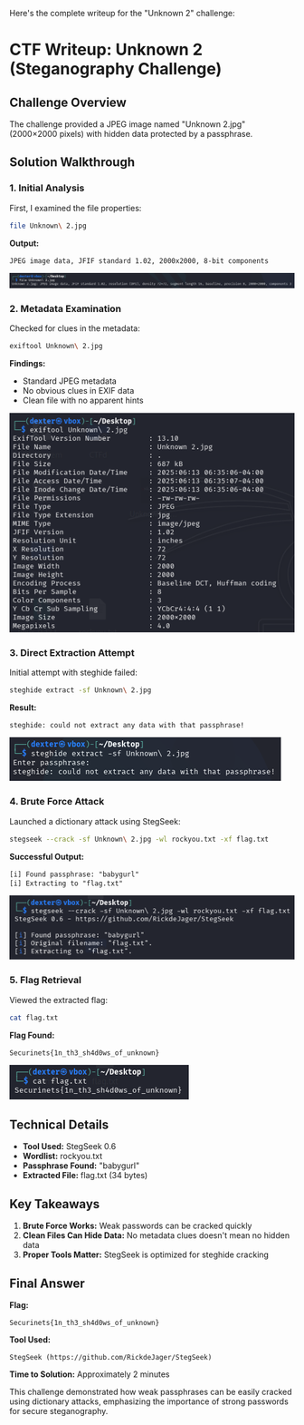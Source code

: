 Here's the complete writeup for the "Unknown 2" challenge:

# **CTF Writeup: Unknown 2 (Steganography Challenge)**

## **Challenge Overview**

The challenge provided a JPEG image named "Unknown 2.jpg" (2000×2000 pixels) with hidden data protected by a passphrase.

## **Solution Walkthrough**

### **1. Initial Analysis**

First, I examined the file properties:

```bash
file Unknown\ 2.jpg
```

**Output:**

```
JPEG image data, JFIF standard 1.02, 2000x2000, 8-bit components
```

![Alt text](img/1.png)

### **2. Metadata Examination**

Checked for clues in the metadata:

```bash
exiftool Unknown\ 2.jpg
```

**Findings:**

- Standard JPEG metadata
- No obvious clues in EXIF data
- Clean file with no apparent hints

![Alt text](img/2.png)

### **3. Direct Extraction Attempt**

Initial attempt with steghide failed:

```bash
steghide extract -sf Unknown\ 2.jpg
```

**Result:**

```
steghide: could not extract any data with that passphrase!
```

![Alt text](img/3.png)

### **4. Brute Force Attack**

Launched a dictionary attack using StegSeek:

```bash
stegseek --crack -sf Unknown\ 2.jpg -wl rockyou.txt -xf flag.txt
```

**Successful Output:**

```
[i] Found passphrase: "babygurl"
[i] Extracting to "flag.txt"
```

![Alt text](img/4.png)

### **5. Flag Retrieval**

Viewed the extracted flag:

```bash
cat flag.txt
```

**Flag Found:**

```
Securinets{1n_th3_sh4d0ws_of_unknown}
```

![Alt text](img/5.png)

## **Technical Details**

- **Tool Used:** StegSeek 0.6
- **Wordlist:** rockyou.txt
- **Passphrase Found:** "babygurl"
- **Extracted File:** flag.txt (34 bytes)

## **Key Takeaways**

1. **Brute Force Works:** Weak passwords can be cracked quickly
2. **Clean Files Can Hide Data:** No metadata clues doesn't mean no hidden data
3. **Proper Tools Matter:** StegSeek is optimized for steghide cracking

## **Final Answer**

**Flag:**

```
Securinets{1n_th3_sh4d0ws_of_unknown}
```

**Tool Used:**

```
StegSeek (https://github.com/RickdeJager/StegSeek)
```

**Time to Solution:** Approximately 2 minutes

This challenge demonstrated how weak passphrases can be easily cracked using dictionary attacks, emphasizing the importance of strong passwords for secure steganography.
